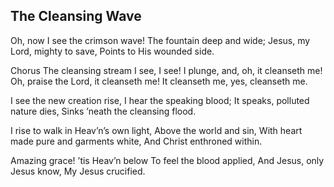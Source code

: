 ## The Cleansing Wave

Oh, now I see the crimson wave!
The fountain deep and wide;
Jesus, my Lord, mighty to save,
Points to His wounded side.

Chorus
The cleansing stream I see, I see!
I plunge, and, oh, it cleanseth me!
Oh, praise the Lord, it cleanseth me!
It cleanseth me, yes, cleanseth me.

I see the new creation rise,
I hear the speaking blood;
It speaks, polluted nature dies,
Sinks ’neath the cleansing flood.

I rise to walk in Heav’n’s own light,
Above the world and sin,
With heart made pure and garments white,
And Christ enthroned within.

Amazing grace! ’tis Heav’n below
To feel the blood applied,
And Jesus, only Jesus know,
My Jesus crucified.
